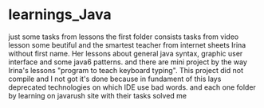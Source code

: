 # learnings_Java
just some tasks from lessons
the first folder consists tasks from video lesson some beutiful and the smartest teacher from internet sheets Irina without first name.
Her lessons about general java syntax, graphic user interface and some java6 patterns.
and there are mini project by the way Irina's lessons "program to teach keyboard typing". 
This project did not compile and I not got it's done because in fundament of this lays deprecated technologies on which IDE use bad words.
and each one folder by learning on javarush site with their tasks solved me
